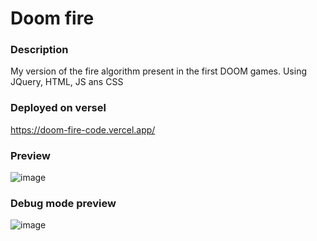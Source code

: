 # Doom fire

### Description
My version of the fire algorithm present in the first DOOM games.
Using JQuery, HTML, JS ans CSS

### Deployed on versel
https://doom-fire-code.vercel.app/

### Preview
![image](https://user-images.githubusercontent.com/62767339/199633920-7319e787-ceb2-42d2-9102-774637e5a15a.png)

### Debug mode preview
![image](https://user-images.githubusercontent.com/62767339/199633775-38b8d888-a49e-47d4-ade7-d51341f1c3b3.png)
